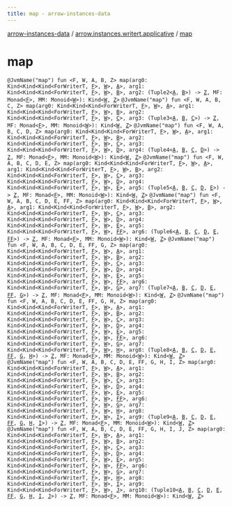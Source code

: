 ```yaml
---
title: map - arrow-instances-data
---
```


[arrow-instances-data](../index.html) / [arrow.instances.writert.applicative](index.html) / [map](./map.html)

# map

`@JvmName("map") fun <F, W, A, B, Z> map(arg0: Kind<Kind<Kind<ForWriterT, `[`F`](map.html#F)`>, `[`W`](map.html#W)`>, `[`A`](map.html#A)`>, arg1: Kind<Kind<Kind<ForWriterT, `[`F`](map.html#F)`>, `[`W`](map.html#W)`>, `[`B`](map.html#B)`>, arg2: (Tuple2<`[`A`](map.html#A)`, `[`B`](map.html#B)`>) -> `[`Z`](map.html#Z)`, MF: Monad<`[`F`](map.html#F)`>, MM: Monoid<`[`W`](map.html#W)`>): Kind<`[`W`](map.html#W)`, `[`Z`](map.html#Z)`>`
`@JvmName("map") fun <F, W, A, B, C, Z> map(arg0: Kind<Kind<Kind<ForWriterT, `[`F`](map.html#F)`>, `[`W`](map.html#W)`>, `[`A`](map.html#A)`>, arg1: Kind<Kind<Kind<ForWriterT, `[`F`](map.html#F)`>, `[`W`](map.html#W)`>, `[`B`](map.html#B)`>, arg2: Kind<Kind<Kind<ForWriterT, `[`F`](map.html#F)`>, `[`W`](map.html#W)`>, `[`C`](map.html#C)`>, arg3: (Tuple3<`[`A`](map.html#A)`, `[`B`](map.html#B)`, `[`C`](map.html#C)`>) -> `[`Z`](map.html#Z)`, MF: Monad<`[`F`](map.html#F)`>, MM: Monoid<`[`W`](map.html#W)`>): Kind<`[`W`](map.html#W)`, `[`Z`](map.html#Z)`>`
`@JvmName("map") fun <F, W, A, B, C, D, Z> map(arg0: Kind<Kind<Kind<ForWriterT, `[`F`](map.html#F)`>, `[`W`](map.html#W)`>, `[`A`](map.html#A)`>, arg1: Kind<Kind<Kind<ForWriterT, `[`F`](map.html#F)`>, `[`W`](map.html#W)`>, `[`B`](map.html#B)`>, arg2: Kind<Kind<Kind<ForWriterT, `[`F`](map.html#F)`>, `[`W`](map.html#W)`>, `[`C`](map.html#C)`>, arg3: Kind<Kind<Kind<ForWriterT, `[`F`](map.html#F)`>, `[`W`](map.html#W)`>, `[`D`](map.html#D)`>, arg4: (Tuple4<`[`A`](map.html#A)`, `[`B`](map.html#B)`, `[`C`](map.html#C)`, `[`D`](map.html#D)`>) -> `[`Z`](map.html#Z)`, MF: Monad<`[`F`](map.html#F)`>, MM: Monoid<`[`W`](map.html#W)`>): Kind<`[`W`](map.html#W)`, `[`Z`](map.html#Z)`>`
`@JvmName("map") fun <F, W, A, B, C, D, E, Z> map(arg0: Kind<Kind<Kind<ForWriterT, `[`F`](map.html#F)`>, `[`W`](map.html#W)`>, `[`A`](map.html#A)`>, arg1: Kind<Kind<Kind<ForWriterT, `[`F`](map.html#F)`>, `[`W`](map.html#W)`>, `[`B`](map.html#B)`>, arg2: Kind<Kind<Kind<ForWriterT, `[`F`](map.html#F)`>, `[`W`](map.html#W)`>, `[`C`](map.html#C)`>, arg3: Kind<Kind<Kind<ForWriterT, `[`F`](map.html#F)`>, `[`W`](map.html#W)`>, `[`D`](map.html#D)`>, arg4: Kind<Kind<Kind<ForWriterT, `[`F`](map.html#F)`>, `[`W`](map.html#W)`>, `[`E`](map.html#E)`>, arg5: (Tuple5<`[`A`](map.html#A)`, `[`B`](map.html#B)`, `[`C`](map.html#C)`, `[`D`](map.html#D)`, `[`E`](map.html#E)`>) -> `[`Z`](map.html#Z)`, MF: Monad<`[`F`](map.html#F)`>, MM: Monoid<`[`W`](map.html#W)`>): Kind<`[`W`](map.html#W)`, `[`Z`](map.html#Z)`>`
`@JvmName("map") fun <F, W, A, B, C, D, E, FF, Z> map(arg0: Kind<Kind<Kind<ForWriterT, `[`F`](map.html#F)`>, `[`W`](map.html#W)`>, `[`A`](map.html#A)`>, arg1: Kind<Kind<Kind<ForWriterT, `[`F`](map.html#F)`>, `[`W`](map.html#W)`>, `[`B`](map.html#B)`>, arg2: Kind<Kind<Kind<ForWriterT, `[`F`](map.html#F)`>, `[`W`](map.html#W)`>, `[`C`](map.html#C)`>, arg3: Kind<Kind<Kind<ForWriterT, `[`F`](map.html#F)`>, `[`W`](map.html#W)`>, `[`D`](map.html#D)`>, arg4: Kind<Kind<Kind<ForWriterT, `[`F`](map.html#F)`>, `[`W`](map.html#W)`>, `[`E`](map.html#E)`>, arg5: Kind<Kind<Kind<ForWriterT, `[`F`](map.html#F)`>, `[`W`](map.html#W)`>, `[`FF`](map.html#FF)`>, arg6: (Tuple6<`[`A`](map.html#A)`, `[`B`](map.html#B)`, `[`C`](map.html#C)`, `[`D`](map.html#D)`, `[`E`](map.html#E)`, `[`FF`](map.html#FF)`>) -> `[`Z`](map.html#Z)`, MF: Monad<`[`F`](map.html#F)`>, MM: Monoid<`[`W`](map.html#W)`>): Kind<`[`W`](map.html#W)`, `[`Z`](map.html#Z)`>`
`@JvmName("map") fun <F, W, A, B, C, D, E, FF, G, Z> map(arg0: Kind<Kind<Kind<ForWriterT, `[`F`](map.html#F)`>, `[`W`](map.html#W)`>, `[`A`](map.html#A)`>, arg1: Kind<Kind<Kind<ForWriterT, `[`F`](map.html#F)`>, `[`W`](map.html#W)`>, `[`B`](map.html#B)`>, arg2: Kind<Kind<Kind<ForWriterT, `[`F`](map.html#F)`>, `[`W`](map.html#W)`>, `[`C`](map.html#C)`>, arg3: Kind<Kind<Kind<ForWriterT, `[`F`](map.html#F)`>, `[`W`](map.html#W)`>, `[`D`](map.html#D)`>, arg4: Kind<Kind<Kind<ForWriterT, `[`F`](map.html#F)`>, `[`W`](map.html#W)`>, `[`E`](map.html#E)`>, arg5: Kind<Kind<Kind<ForWriterT, `[`F`](map.html#F)`>, `[`W`](map.html#W)`>, `[`FF`](map.html#FF)`>, arg6: Kind<Kind<Kind<ForWriterT, `[`F`](map.html#F)`>, `[`W`](map.html#W)`>, `[`G`](map.html#G)`>, arg7: (Tuple7<`[`A`](map.html#A)`, `[`B`](map.html#B)`, `[`C`](map.html#C)`, `[`D`](map.html#D)`, `[`E`](map.html#E)`, `[`FF`](map.html#FF)`, `[`G`](map.html#G)`>) -> `[`Z`](map.html#Z)`, MF: Monad<`[`F`](map.html#F)`>, MM: Monoid<`[`W`](map.html#W)`>): Kind<`[`W`](map.html#W)`, `[`Z`](map.html#Z)`>`
`@JvmName("map") fun <F, W, A, B, C, D, E, FF, G, H, Z> map(arg0: Kind<Kind<Kind<ForWriterT, `[`F`](map.html#F)`>, `[`W`](map.html#W)`>, `[`A`](map.html#A)`>, arg1: Kind<Kind<Kind<ForWriterT, `[`F`](map.html#F)`>, `[`W`](map.html#W)`>, `[`B`](map.html#B)`>, arg2: Kind<Kind<Kind<ForWriterT, `[`F`](map.html#F)`>, `[`W`](map.html#W)`>, `[`C`](map.html#C)`>, arg3: Kind<Kind<Kind<ForWriterT, `[`F`](map.html#F)`>, `[`W`](map.html#W)`>, `[`D`](map.html#D)`>, arg4: Kind<Kind<Kind<ForWriterT, `[`F`](map.html#F)`>, `[`W`](map.html#W)`>, `[`E`](map.html#E)`>, arg5: Kind<Kind<Kind<ForWriterT, `[`F`](map.html#F)`>, `[`W`](map.html#W)`>, `[`FF`](map.html#FF)`>, arg6: Kind<Kind<Kind<ForWriterT, `[`F`](map.html#F)`>, `[`W`](map.html#W)`>, `[`G`](map.html#G)`>, arg7: Kind<Kind<Kind<ForWriterT, `[`F`](map.html#F)`>, `[`W`](map.html#W)`>, `[`H`](map.html#H)`>, arg8: (Tuple8<`[`A`](map.html#A)`, `[`B`](map.html#B)`, `[`C`](map.html#C)`, `[`D`](map.html#D)`, `[`E`](map.html#E)`, `[`FF`](map.html#FF)`, `[`G`](map.html#G)`, `[`H`](map.html#H)`>) -> `[`Z`](map.html#Z)`, MF: Monad<`[`F`](map.html#F)`>, MM: Monoid<`[`W`](map.html#W)`>): Kind<`[`W`](map.html#W)`, `[`Z`](map.html#Z)`>`
`@JvmName("map") fun <F, W, A, B, C, D, E, FF, G, H, I, Z> map(arg0: Kind<Kind<Kind<ForWriterT, `[`F`](map.html#F)`>, `[`W`](map.html#W)`>, `[`A`](map.html#A)`>, arg1: Kind<Kind<Kind<ForWriterT, `[`F`](map.html#F)`>, `[`W`](map.html#W)`>, `[`B`](map.html#B)`>, arg2: Kind<Kind<Kind<ForWriterT, `[`F`](map.html#F)`>, `[`W`](map.html#W)`>, `[`C`](map.html#C)`>, arg3: Kind<Kind<Kind<ForWriterT, `[`F`](map.html#F)`>, `[`W`](map.html#W)`>, `[`D`](map.html#D)`>, arg4: Kind<Kind<Kind<ForWriterT, `[`F`](map.html#F)`>, `[`W`](map.html#W)`>, `[`E`](map.html#E)`>, arg5: Kind<Kind<Kind<ForWriterT, `[`F`](map.html#F)`>, `[`W`](map.html#W)`>, `[`FF`](map.html#FF)`>, arg6: Kind<Kind<Kind<ForWriterT, `[`F`](map.html#F)`>, `[`W`](map.html#W)`>, `[`G`](map.html#G)`>, arg7: Kind<Kind<Kind<ForWriterT, `[`F`](map.html#F)`>, `[`W`](map.html#W)`>, `[`H`](map.html#H)`>, arg8: Kind<Kind<Kind<ForWriterT, `[`F`](map.html#F)`>, `[`W`](map.html#W)`>, `[`I`](map.html#I)`>, arg9: (Tuple9<`[`A`](map.html#A)`, `[`B`](map.html#B)`, `[`C`](map.html#C)`, `[`D`](map.html#D)`, `[`E`](map.html#E)`, `[`FF`](map.html#FF)`, `[`G`](map.html#G)`, `[`H`](map.html#H)`, `[`I`](map.html#I)`>) -> `[`Z`](map.html#Z)`, MF: Monad<`[`F`](map.html#F)`>, MM: Monoid<`[`W`](map.html#W)`>): Kind<`[`W`](map.html#W)`, `[`Z`](map.html#Z)`>`
`@JvmName("map") fun <F, W, A, B, C, D, E, FF, G, H, I, J, Z> map(arg0: Kind<Kind<Kind<ForWriterT, `[`F`](map.html#F)`>, `[`W`](map.html#W)`>, `[`A`](map.html#A)`>, arg1: Kind<Kind<Kind<ForWriterT, `[`F`](map.html#F)`>, `[`W`](map.html#W)`>, `[`B`](map.html#B)`>, arg2: Kind<Kind<Kind<ForWriterT, `[`F`](map.html#F)`>, `[`W`](map.html#W)`>, `[`C`](map.html#C)`>, arg3: Kind<Kind<Kind<ForWriterT, `[`F`](map.html#F)`>, `[`W`](map.html#W)`>, `[`D`](map.html#D)`>, arg4: Kind<Kind<Kind<ForWriterT, `[`F`](map.html#F)`>, `[`W`](map.html#W)`>, `[`E`](map.html#E)`>, arg5: Kind<Kind<Kind<ForWriterT, `[`F`](map.html#F)`>, `[`W`](map.html#W)`>, `[`FF`](map.html#FF)`>, arg6: Kind<Kind<Kind<ForWriterT, `[`F`](map.html#F)`>, `[`W`](map.html#W)`>, `[`G`](map.html#G)`>, arg7: Kind<Kind<Kind<ForWriterT, `[`F`](map.html#F)`>, `[`W`](map.html#W)`>, `[`H`](map.html#H)`>, arg8: Kind<Kind<Kind<ForWriterT, `[`F`](map.html#F)`>, `[`W`](map.html#W)`>, `[`I`](map.html#I)`>, arg9: Kind<Kind<Kind<ForWriterT, `[`F`](map.html#F)`>, `[`W`](map.html#W)`>, `[`J`](map.html#J)`>, arg10: (Tuple10<`[`A`](map.html#A)`, `[`B`](map.html#B)`, `[`C`](map.html#C)`, `[`D`](map.html#D)`, `[`E`](map.html#E)`, `[`FF`](map.html#FF)`, `[`G`](map.html#G)`, `[`H`](map.html#H)`, `[`I`](map.html#I)`, `[`J`](map.html#J)`>) -> `[`Z`](map.html#Z)`, MF: Monad<`[`F`](map.html#F)`>, MM: Monoid<`[`W`](map.html#W)`>): Kind<`[`W`](map.html#W)`, `[`Z`](map.html#Z)`>`